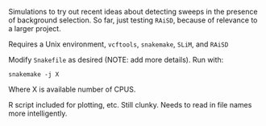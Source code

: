 Simulations to try out recent ideas about detecting sweeps in the presence of background selection. So far, just testing `RAiSD`, because of relevance to a larger project. 

Requires a Unix environment, `vcftools`, `snakemake`, `SLiM`, and `RAiSD`

Modify `Snakefile` as desired (NOTE: add more details). Run with:

```
snakemake -j X
```

Where X is available number of CPUS.

R script included for plotting, etc. Still clunky. Needs to read in file names more intelligently. 

